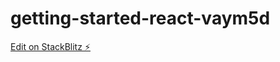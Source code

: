 # getting-started-react-vaym5d

[Edit on StackBlitz ⚡️](https://stackblitz.com/edit/getting-started-react-vaym5d)